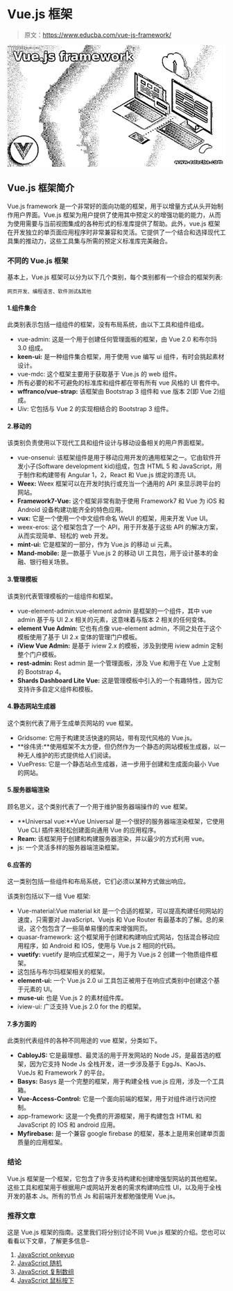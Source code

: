 # Vue.js 框架

> 原文：<https://www.educba.com/vue-js-framework/>

![Vue.js framework](img/a1c64e9bc42551824ac3a4a8d7b9d6d6.png)



## Vue.js 框架简介

Vue.js framework 是一个非常好的面向功能的框架，用于以增量方式从头开始制作用户界面。Vue.js 框架为用户提供了使用其中预定义的增强功能的能力，从而为使用需要与当前视图集成的各种形式的标准库提供了帮助。此外，vue.js 框架在开发独立的单页面应用程序时非常兼容和灵活。它提供了一个结合和选择现代工具集的推动力，这些工具集与所需的预定义标准库完美融合。

### 不同的 Vue.js 框架

基本上，Vue.js 框架可以分为以下几个类别，每个类别都有一个综合的框架列表:

<small>网页开发、编程语言、软件测试&其他</small>

#### 1.组件集合

此类别表示包括一组组件的框架，没有布局系统，由以下工具和组件组成。

*   vue-admin: 这是一个用于创建任何管理面板的框架，由 Vue 2.0 和布尔玛 3.0 组成。
*   **keen-ui:** 是一种组件集合框架，用于使用 vue 编写 ui 组件，有时会挑起素材设计。
*   vue-mdc: 这个框架主要用于获取基于 Vue.js 的 web 组件。
*   所有必要的和不可避免的标准库和组件都在带有所有 vue 风格的 UI 套件中。
*   **wffranco/vue-strap:** 该框架由 Bootstrap 3 组件和 vue 版本 2(即 Vue 2)组成。
*   Uiv: 它包括与 Vue 2 的实现相结合的 Bootstrap 3 组件。

#### 2.移动的

该类别负责使用以下现代工具和组件设计与移动设备相关的用户界面框架。

*   vue-onsenui: 该框架组件是用于移动应用开发的通用框架之一。它由软件开发小子(Software development kid)组成，包含 HTML 5 和 JavaScript，用于制作和构建带有 Angular 1，2，React 和 Vue.js 绑定的漂亮 UI。
*   **Weex:** Weex 框架可以在开发时执行或充当一个通用的 API 来显示跨平台的网站。
*   **Framework7-Vue:** 这个框架非常有助于使用 Framework7 和 Vue 为 iOS 和 Android 设备构建功能齐全的特色应用。
*   **vux:** 它是一个使用一个中文组件命名 WeUI 的框架，用来开发 Vue UI。
*   weex-eros: 这个框架包含了一个 API，用于开发基于这些 API 的解决方案，从而实现简单、轻松的 web 开发。
*   **mint-ui:** 它是框架的一部分，作为 Vue.js 的移动 ui 元素。
*   **Mand-mobile:** 是一款基于 Vue.js 2 的移动 UI 工具包，用于设计基本的金融、银行相关场景。

#### 3.管理模板

该类别代表管理模板的一组组件和框架。

*   vue-element-admin:vue-element admin 是框架的一个组件，其中 vue admin 基于与 UI 2.x 相关的元素，这意味着与版本 2 相关的任何变体。
*   **element Vue Admin:** 它也有点像 vue-element admin，不同之处在于这个模板使用了基于 UI 2.x 变体的管理门户模板。
*   **iView Vue Admin:** 是基于 iview 2.x 的模板，涉及到使用 iview admin 定制整个门户模板。
*   **rest-admin:** Rest admin 是一个管理面板，涉及 Vue 和用于在 Vue 上定制的 Bootstrap 4。
*   **Shards Dashboard Lite Vue:** 这是管理模板中引入的一个有趣特性，因为它支持许多自定义组件和模板。

#### 4.静态网站生成器

这个类别代表了用于生成单页网站的 vue 框架。

*   Gridsome: 它用于构建灵活快速的网站，带有现代风格的 Vue.js。
*   **徐伟贤:**使用框架不太方便，但仍然作为一个静态的网站模板生成器，以一种无人维护的形式提供给人们阅读。
*   VuePress: 它是一个静态站点生成器，进一步用于创建和生成面向最小 Vue 的网站。

#### 5.服务器端渲染

顾名思义，这个类别代表了一个用于维护服务器端操作的 vue 框架。

*   **Universal vue:**Vue Universal 是一个很好的服务器端渲染框架，它使用 Vue CLI 插件来轻松创建面向通用 Vue 的应用程序。
*   **Ream:** 该框架用于创建和构建服务器渲染，并以最少的方式利用 vue。
*   js: 一个灵活多样的服务器端渲染框架。

#### 6.应答的

这一类别包括一些组件和布局系统，它们必须以某种方式做出响应。

该类别包括以下一组 Vue 框架:

*   Vue-material:Vue material kit 是一个合适的框架，可以提高构建任何网站的速度，只需要对 JavaScript、Vuejs 和 Vue Router 有最基本的了解。总的来说，这个包包含了一些简单易懂的库来增强网页。
*   quasar-framework: 这个框架用于创建和构建响应式网站，包括混合移动应用程序，如 Android 和 IOS，使用与 Vue.js 2 相同的代码。
*   **vuetify:** vuetify 是响应式框架之一，用于为 Vue.js 2 创建一个物质组件框架。
*   这包括与布尔玛框架相关的框架。
*   **element-ui:** 一个 Vue.js 2.0 ui 工具包正被用于在响应式类别中创建这个基于元素的 UI。
*   **muse-ui:** 也是 Vue.js 2 的素材组件库。
*   iview-ui: 广泛支持 Vue.js 2.0 for the 的框架。

#### 7.多方面的

此类别代表组件的各种不同用途的 vue 框架，分类如下。

*   **CabloyJS:** 它是最理想、最灵活的用于开发网站的 Node JS，是最首选的框架，因为它支持 Node Js 全栈开发，进一步涉及基于 EggJs、KaoJs、VueJs 和 Framework 7 的平台。
*   **Basys:** Basys 是一个完整的框架，用于构建全栈 vue.js 应用，涉及一个工具箱。
*   **Vue-Access-Control:** 它是一个面向前端的框架，用于对组件进行访问控制。
*   app-framework: 这是一个免费的开源框架，用于构建包含 HTML 和 JavaScript 的 IOS 和 android 应用。
*   **Myfirebase:** 是一个兼容 google firebase 的框架，基本上是用来创建单页面质量的应用框架。

### 结论

Vue.js 框架是一个框架，它包含了许多支持构建和创建增强型网站的其他框架。这些工具和框架用于根据用户或网站开发者的需求构建响应性 UI，以及用于全栈开发的基本 Js。所有的节点 Js 和前端开发都勉强使用 Vue.js。

### 推荐文章

这是 Vue.js 框架的指南。这里我们将分别讨论不同 Vue.js 框架的介绍。您也可以看看以下文章，了解更多信息–

1.  [JavaScript onkeyup](https://www.educba.com/javascript-onkeyup/)
2.  [JavaScript 随机](https://www.educba.com/javascript-random/)
3.  [JavaScript 复制数组](https://www.educba.com/javascript-copy-array/)
4.  [JavaScript 鼠标按下](https://www.educba.com/javascript-mousedown/)





